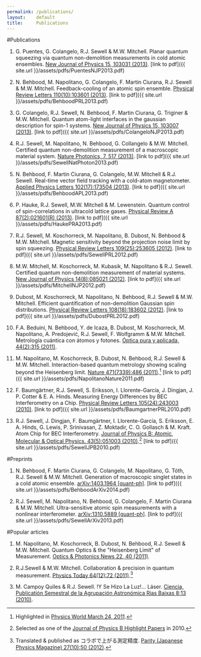 ```yaml
---
permalink: /publications/
layout:    default
title:     Publications
---
```


#Publications

1. G. Puentes, G. Colangelo, R.J. Sewell & M.W. Mitchell. Planar quantum squeezing via quantum non-demolition measurements in cold atomic ensembles. [New Journal of Physics 15, 103031 (2013)](http://iopscience.iop.org/1367-2630/15/10/103031).
[link to pdf]({{ site.url }}/assets/pdfs/PuentesNJP2013.pdf)

2. N. Behbood, M. Napolitano, G. Colangelo, F. Martin Ciurana, R.J. Sewell & M.W. Mitchell. Feedback-cooling of an atomic spin ensemble. [Physical Review Letters 110(10):103601 (2013)](http://prl.aps.org/abstract/PRL/v111/i10/e103601).
[link to pdf]({{ site.url }}/assets/pdfs/BehboodPRL2013.pdf)
 
3. G. Colangelo, R.J. Sewell, N. Behbood, F. Martin Ciurana, G. Triginer & M.W. Mitchell. Quantum atom-light interfaces in the gaussian description for spin-1 systems. [New Journal of Physics 15, 103007 (2013)](http://iopscience.iop.org/1367-2630/15/10/103007).
[link to pdf]({{ site.url }}/assets/pdfs/ColangeloNJP2013.pdf)

4. R.J. Sewell, M. Napolitano, N. Behbood, G. Collangelo & M.W. Mitchell. Certified quantum non-demolition measurement of a macroscopic material system. [Nature Photonics, 7, 517 (2013)](http://www.nature.com/nphoton/journal/v7/n7/full/nphoton.2013.100.html).
[link to pdf]({{ site.url }}/assets/pdfs/SewellNatPhoton2013.pdf)

5. N. Behbood, F. Martin Ciurana, G. Colangelo, M.W. Mitchell & R.J. Sewell. Real-time vector field tracking with a cold-atom magnetometer. [Applied Physics Letters 102(17):173504 (2013)](http://link.aip.org/link/?APL/102/173504/1).
[link to pdf]({{ site.url }}/assets/pdfs/BehboodAPL2013.pdf)

6. P. Hauke, R.J. Sewell, M.W. Mitchell & M. Lewenstein. Quantum control of spin-correlations in ultracold lattice gases. [Physical Review A 87(2):021601(R) (2013)](http://pra.aps.org/abstract/PRA/v87/i2/e021601).
[link to pdf]({{ site.url }}/assets/pdfs/HaukePRA2013.pdf)

7. R.J. Sewell, M. Koschorreck, M. Napolitano, B. Dubost, N. Behbood & M.W. Mitchell. Magnetic sensitivity beyond the projection noise limit by spin squeezing. [Physical Review Letters  109(25):253605 (2012)](http://prl.aps.org/abstract/PRL/v109/i25/e253605).
[link to pdf]({{ site.url }}/assets/pdfs/SewellPRL2012.pdf)

8. M.W. Mitchell, M. Koschorreck, M. Kubasik, M. Napolitano & R.J. Sewell. Certified quantum non-demolition measurement of material systems. [New Journal of Physics 14(8):085021 (2012)](http://iopscience.iop.org/1367-2630/14/8/085021/).
[link to pdf]({{ site.url }}/assets/pdfs/MitchellNJP2012.pdf)

9. Dubost, M. Koschorreck, M. Napolitano, N. Behbood, R.J. Sewell & M.W. Mitchell. Efficient quantification of non-demolition Gaussian spin distributions. [Physical Review Letters 108(18):183602 (2012)](http://prl.aps.org/abstract/PRL/v108/i18/e183602).
[link to pdf]({{ site.url }}/assets/pdfs/DubostPRL2012.pdf)

10. F.A. Beduini, N. Behbood, Y. de Icaza, B. Dubost, M. Koschorreck, M. Napolitano, A. Predojević,  R.J. Sewell, F. Wolfgramm & M.W. Mitchell. Metrología cuántica con átomos y fotones. [Óptica pura y aplicada, 44(2):315 (2011)](http://europa.sim.ucm.es/compludoc/AA?articuloId=796427).

11. M. Napolitano, M. Koschorreck, B. Dubost, N. Behbood, R.J. Sewell & M.W. Mitchell. Interaction-based quantum metrology showing scaling beyond the Heisenberg limit. [Nature 471(7339):486 (2011)](http://www.nature.com/nature/journal/v471/n7339/full/nature09778.html).[^1]
[link to pdf]({{ site.url }}/assets/pdfs/NapolitanoNature2011.pdf)

12. F. Baumgärtner, R.J. Sewell, S. Eriksson, I. Llorente-García, J. Dingjan, J. P. Cotter & E. A. Hinds. Measuring Energy Differences by BEC Interferometry on a Chip. [Physical Review Letters 105(24):243003 (2010)](http://prl.aps.org/abstract/PRL/v105/i24/e243003).
[link to pdf]({{ site.url }}/assets/pdfs/BaumgartnerPRL2010.pdf)

13. R.J. Sewell, J. Dingjan, F. Baumgärtner, I. Llorente-García, S. Eriksson, E. A. Hinds, G. Lewis, P. Srinivasan, Z. Moktadir, C. O. Gollasch & M. Kraft. Atom Chip for BEC Interferometry. [Journal of Physics B: Atomic, Molecular & Optical Physics. 43(5):051003 (2010)](http://iopscience.iop.org/0953-4075/43/5/051003/).[^2]
[link to pdf]({{ site.url }}/assets/pdfs/SewellJPB2010.pdf)

[^1]: Highlighted in [Physics World March 24, 2011](http://physicsworld.com/cws/article/news/2011/mar/24/quantum-probe-beats-heisenberg-limit).
[^2]: Selected as one of the [Journal of Physics B Highlight Papers](http://iopscience.iop.org/0953-4075/page/Highlights%20of%202010) in 2010.

#Preprints

1. N. Behbood, F. Martin Ciurana, G. Colangelo, M. Napolitano, G. Tóth, R.J. Sewell & M.W. Mitchell. Generation of macroscopic singlet states in a cold atomic ensemble. [arXiv:1403.1964 [quant-ph]](http://arxiv.org/abs/1403.1964).
[link to pdf]({{ site.url }}/assets/pdfs/BehboodArXiv2014.pdf)

2. R.J. Sewell, M. Napolitano, N. Behbood, G. Colangelo, F. Martin Ciurana & M.W. Mitchell. Ultra-sensitive atomic spin measurements with a nonlinear interferometer. [arXiv:1310.5889 [quant-ph]](http://arxiv.org/abs/1310.5889).
[link to pdf]({{ site.url }}/assets/pdfs/SewellArXiv2013.pdf)

#Popular articles

1. M. Napolitano, M. Koschorreck, B. Dubost, N. Behbood, R.J. Sewell & M.W. Mitchell. Quantum Optics & the "Heisenberg Limit" of Measurement. [Optics & Photonics News 22, 40 (2011)](http://www.opticsinfobase.org/opn/abstract.cfm?uri=opn-22-12-40).

2.  R.J.Sewell & M.W. Mitchell. Collaboration & precision in quantum measurement. [Physics Today 64(12):72 (2011)](http://www.physicstoday.org/resource/1/phtoad/v64/i12/p72_s1).[^3]

3. M. Campoy Quiles & R.J. Sewell. !Y Se Hizo La Luz!... Láser. [Ciencia, Publicatión Semestral de la Agrupación Astronómica Rias Baixas 8:13 (2010)](http://www.scribd.com/doc/49824488/Revista-Rias-Baixas-Num8).

[^3]: Translated & published as コラボで上がる測定精度. [Parity (Japanese Physics Magazine) 27(10):50 (2012)](http://pub.maruzen.co.jp/book_magazine/magazine/parity-back/parity2012/2012_10/1210_cont.html).